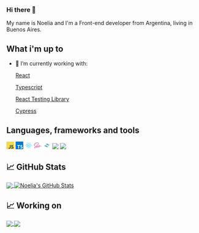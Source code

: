 ### Hi there 👋

My name is Noelia and I'm a Front-end developer from Argentina, living in Buenos Aires. 


## What i'm up to

- 🌱 I’m currently working with:
 
  [React](https://reactjs.org)
  
  [Typescript](https://www.typescriptlang.org/)

  [React Testing Library](https://testing-library.com/)

  [Cypress](https://www.cypress.io/)

## Languages, frameworks and tools
<code><img height="20" src="https://raw.githubusercontent.com/github/explore/80688e429a7d4ef2fca1e82350fe8e3517d3494d/topics/javascript/javascript.png"></code>
<code><img height="20" src="https://raw.githubusercontent.com/github/explore/80688e429a7d4ef2fca1e82350fe8e3517d3494d/topics/typescript/typescript.png"></code>
<code><img height="20" src="https://raw.githubusercontent.com/github/explore/80688e429a7d4ef2fca1e82350fe8e3517d3494d/topics/react/react.png"></code>
<code><img height="20" src="https://raw.githubusercontent.com/github/explore/80688e429a7d4ef2fca1e82350fe8e3517d3494d/topics/sass/sass.png"></code>
<code><img height="20" src="https://raw.githubusercontent.com/github/explore/80688e429a7d4ef2fca1e82350fe8e3517d3494d/topics/tailwind/tailwind.png"></code>
<code><img height="20" src="https://upload.wikimedia.org/wikipedia/commons/e/ee/.NET_Core_Logo.svg"></code>
<code><img height="20" src="https://avatars.githubusercontent.com/u/49996085?s=200&v=4"></code>

## &#x1f4c8; GitHub Stats

<a href="https://github.com/nsdonato/nsdonato">
  <img align="center" src="https://github-readme-stats.vercel.app/api/top-langs/?username=nsdonato&hide=java,html,tex&title_color=70a5fd&text_color=38bdae&icon_color=bf91f3&bg_color=1a1b27&langs_count=3" />
</a>
<a href="https://github.com/nsdonato/nsdonato">
  <img align="center" src="https://github-readme-stats.vercel.app/api?username=nsdonato&show_icons=true&line_height=27&count_private=true&title_color=70a5fd&text_color=38bdae&icon_color=bf91f3&bg_color=1a1b27&theme=tokyonight" alt="Noelia's GitHub Stats" />
</a>

## &#x1f4c8; Working on

<a href="https://github.com/nsdonato/front-invoices">
  <img align="center" src="https://github-readme-stats.vercel.app/api/pin/?username=nsdonato&repo=front-invoices&title_color=70a5fd&text_color=38bdae&icon_color=bf91f3&bg_color=1a1b27" />
</a>
<a href="https://github.com/nsdonato/back-invoices">
  <img align="center" src="https://github-readme-stats.vercel.app/api/pin/?username=nsdonato&repo=back-invoices&title_color=70a5fd&text_color=38bdae&icon_color=bf91f3&bg_color=1a1b27" />
</a>

[1.1]: http://i.imgur.com/0o48UoR.png (github icon with padding)

<!-- icons without padding -->

[1.2]: http://i.imgur.com/9I6NRUm.png (github icon without padding)
[2.2]: https://raw.githubusercontent.com/nsdonato/nsdonato/master/linkedin-3-16.png (LinkedIn icon without padding)


<!-- links to your social media accounts -->

[1]: https://github.com/nsdonato
[2]: https://www.linkedin.com/in/nsdonato/

<!-- Resources -->
<!-- Icons: https://simpleicons.org/ -->
<!-- GitHub Stats: https://github.com/anuraghazra/github-readme-stats -->
<!-- Emojis: https://emojipedia.org/emoji/ -->
<!-- HTML Emojis: https://www.fileformat.info/index.htm -->
<!-- Shields: https://shields.io/ -->
<!-- Awesome GitHub Profile README: https://github.com/abhisheknaiidu/awesome-github-profile-readme -->
